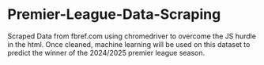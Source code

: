 # Premier-League-Data-Scraping
Scraped Data from fbref.com using chromedriver to overcome the JS hurdle in the html. 
Once cleaned, machine learning will be used on this dataset to predict the winner of the 2024/2025 premier league season.
